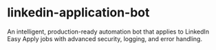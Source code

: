 # linkedin-application-bot
An intelligent, production-ready automation bot that applies to LinkedIn Easy Apply jobs with advanced security, logging, and error handling.

